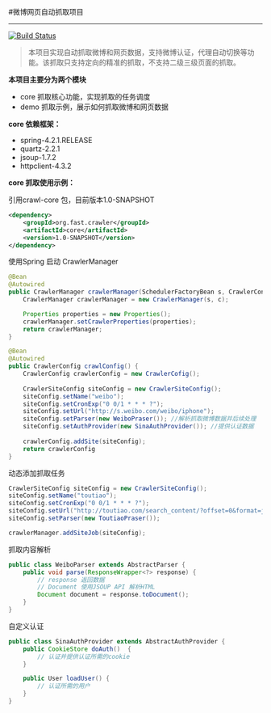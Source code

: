 #微博网页自动抓取项目

------
[![Build Status](https://travis-ci.org/chenrui1988/fast-crawler.svg?branch=master)](https://travis-ci.org/chenrui1988/fast-crawler)

>本项目实现自动抓取微博和网页数据，支持微博认证，代理自动切换等功能。该抓取只支持定向的精准的抓取，不支持二级三级页面的抓取。

**本项目主要分为两个模块**
- core 抓取核心功能，实现抓取的任务调度
- demo 抓取示例，展示如何抓取微博和网页数据


**core 依赖框架：**
- spring-4.2.1.RELEASE
- quartz-2.2.1
- jsoup-1.7.2
- httpclient-4.3.2


**core 抓取使用示例：**

引用crawl-core 包，目前版本1.0-SNAPSHOT
``` xml
<dependency>
    <groupId>org.fast.crawler</groupId>
    <artifactId>core</artifactId>
    <version>1.0-SNAPSHOT</version>
</dependency>
```
使用Spring 启动 CrawlerManager
``` java
@Bean
@Autowired
public CrawlerManager crawlerManager(SchedulerFactoryBean s, CrawlerConfig c) {
	CrawlerManager crawlerManager = new CrawlerManager(s, c);

	Properties properties = new Properties();
	crawlerManager.setCrawlerProperties(properties);
	return crawlerManager;
}

@Bean
@Autowired
public CrawlerConfig crawlConfig() {
	CrawlerConfig crawlerConfig = new CrawlerCofig();
	
	CrawlerSiteConfig siteConfig = new CrawlerSiteConfig();
	siteConfig.setName("weibo");
	siteConfig.setCronExp("0 0/1 * * * ?");
	siteConfig.setUrl("http://s.weibo.com/weibo/iphone");
	siteConfig.setParser(new WeiboPraser()); //解析抓取微博数据并后续处理
	siteConfig.setAuthProvider(new SinaAuthProvider()); //提供认证数据
	
	crawlerConfig.addSite(siteConfig);
	return crawlerConfig
}
```
动态添加抓取任务
``` java
CrawlerSiteConfig siteConfig = new CrawlerSiteConfig();
siteConfig.setName("toutiao");
siteConfig.setCronExp("0 0/1 * * * ?");
siteConfig.setUrl("http://toutiao.com/search_content/?offset=0&format=json&keyword=iphone&autoload=true&count=20");
siteConfig.setParser(new ToutiaoPraser());

crawlerManager.addSiteJob(siteConfig);
``` 
抓取内容解析
``` java
public class WeiboParser extends AbstractParser {
	public void parse(ResponseWrapper<?> response) {
	    // response 返回数据
	    // Document 使用JSOUP API 解析HTML
		Document document = response.toDocument();
	}
}
``` 
自定义认证
``` java
public class SinaAuthProvider extends AbstractAuthProvider {
	public CookieStore doAuth()  {
		// 认证并提供认证所需的cookie
	}

	public User loadUser() {
		// 认证所需的用户
	}
}
```  
